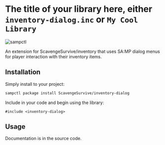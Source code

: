 # The title of your library here, either `inventory-dialog.inc` or `My Cool Library`

![sampctl](https://shields.southcla.ws/badge/sampctl-inventory-dialog-2f2f2f.svg?style=for-the-badge)

An extension for ScavengeSurvive/inventory that uses SA:MP dialog menus for player interaction with their inventory items.

## Installation

Simply install to your project:

```bash
sampctl package install ScavengeSurvive/inventory-dialog
```

Include in your code and begin using the library:

```pawn
#include <inventory-dialog>
```

## Usage

Documentation is in the source code.
